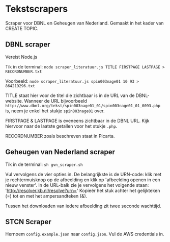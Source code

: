 # Tekstscrapers
Scraper voor DBNL en Geheugen van Nederland. Gemaakt in het kader van CREATE TOPIC.

## DBNL scraper
Vereist Node.js

Tik in de terminal:
`node scraper_literatuur.js TITLE FIRSTPAGE LASTPAGE > RECORDNUMBER.txt`

Voorbeeld: 
`node scraper_literatuur.js spin003nage01 10 93 > 864219296.txt`

TITLE staat hier voor de titel die zichtbaar is in de URL van de DBNL-website. Wanneer de URL bijvoorbeeld `http://www.dbnl.org/tekst/spin003nage01_01/spin003nage01_01_0093.php` is, neem je enkel het stukje `spin003nage01` over. 

FIRSTPAGE & LASTPAGE is eveneens zichtbaar in de DBNL URL. Kijk hiervoor naar de laatste getallen voor het stukje `.php`.

RECORDNUMBER zoals beschreven staat in Picarta.

## Geheugen van Nederland scraper
Tik in de terminal:
`sh gvn_scraper.sh`

Vul vervolgens de vier opties in. De belangrijkste is de URN-code: klik met je rechtermuisknop op de afbeelding en klik op 'afbeelding openen in een nieuw venster'. In de URL-balk zie je vervolgens het volgende staan: 'http://resolver.kb.nl/resolve?urn=' Kopieër het stuk achter het gelijkteken (=) tot en met het ampersandteken (&).

Tussen het downloaden van iedere afbeelding zit twee seconde wachttijd.

## STCN Scraper
Hernoem `config.example.json` naar `config.json`. Vul de AWS credentials in.



